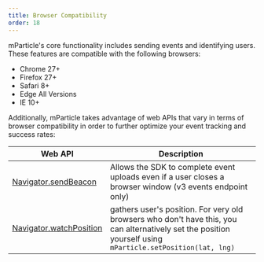 ```yaml
---
title: Browser Compatibility
order: 18
---
```


mParticle's core functionality includes sending events and identifying users. These features are compatible with the following browsers:

- Chrome 27+
- Firefox 27+
- Safari 8+
- Edge All Versions
- IE 10+

Additionally, mParticle takes advantage of web APIs that vary in terms of browser compatibility in order to further optimize your event tracking and success rates:

| Web API                                                                                                                     | Description                                                                                                                                                 |
| --------------------------------------------------------------------------------------------------------------------------- | ----------------------------------------------------------------------------------------------------------------------------------------------------------- |
| [Navigator.sendBeacon](https://developer.mozilla.org/en-US/docs/Web/API/Navigator/sendBeacon#Browser_compatibility)         | Allows the SDK to complete event uploads even if a user closes a browser window (v3 events endpoint only)                                                   |
| [Navigator.watchPosition](https://developer.mozilla.org/en-US/docs/Web/API/Geolocation/watchPosition#Browser_compatibility) | gathers user's position. For very old browsers who don't have this, you can alternatively set the position yourself using `mParticle.setPosition(lat, lng)` |
